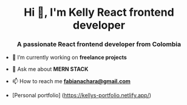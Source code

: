 <h1 align="center">Hi 👋, I'm Kelly React frontend developer</h1>
<h3 align="center">A passionate React frontend developer from Colombia</h3>



- 🔭 I’m currently working on **freelance projects**

- 💬 Ask me about **MERN STACK**

- 📫 How to reach me **fabianachara@gmail.com**

- [Personal portfolio] (https://kellys-portfolio.netlify.app/)


